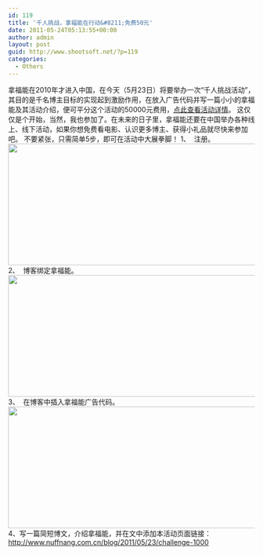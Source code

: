 ```yaml
---
id: 119
title: '千人挑战，拿福能在行动&#8211;免费50元'
date: 2011-05-24T05:13:55+00:00
author: admin
layout: post
guid: http://www.shootsoft.net/?p=119
categories:
  - Others
---
```

拿福能在2010年才进入中国，在今天（5月23日）将要举办一次&ldquo;千人挑战活动&rdquo;，其目的是千名博主目标的实现起到激励作用，在放入广告代码并写一篇小小的拿福能及其活动介绍，便可平分这个活动的50000元费用，<a href="http://www.nuffnang.com.cn/blog/2011/05/23/challenge-1000/" target="_blank">点此查看活动详情</a>。 这仅仅是个开始，当然，我也参加了。在未来的日子里，拿福能还要在中国举办各种线上、线下活动，如果你想免费看电影、认识更多博主、获得小礼品就尽快来参加吧。 不要紧张，只需简单5步，即可在活动中大展拳脚！ 1、&nbsp; 注册。  <img alt="" height="248" src="http://www.nuffnang.com.cn/wp-content/uploads/2011/05/1.png" title="1" width="523" />2、&nbsp; 博客绑定拿福能。 [<img alt="" height="248" src="http://www.nuffnang.com.cn/wp-content/uploads/2011/05/2.png" title="2" width="523" />](http://www.nuffnang.com.cn/wp-content/uploads/2011/05/2.png) 3、&nbsp; 在博客中插入拿福能广告代码。 [<img alt="" height="248" src="http://www.nuffnang.com.cn/wp-content/uploads/2011/05/3.png" title="3" width="523" />](http://www.nuffnang.com.cn/wp-content/uploads/2011/05/3.png) 4、写一篇简短博文，介绍拿福能，并在文中添加本活动页面链接：<a href="http://www.nuffnang.com.cn/blog/2011/05/23/challenge-1000" target="_blank">http://www.nuffnang.com.cn/blog/2011/05/23/challenge-1000</a> &nbsp; &nbsp;